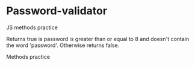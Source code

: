 # Password-validator

JS methods practice 

Returns true is password is greater than or equal to 8 and doesn't contain the word 'password'. Otherwise returns false.

Methods practice 

